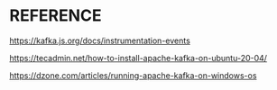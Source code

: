 # REFERENCE

https://kafka.js.org/docs/instrumentation-events

https://tecadmin.net/how-to-install-apache-kafka-on-ubuntu-20-04/

https://dzone.com/articles/running-apache-kafka-on-windows-os